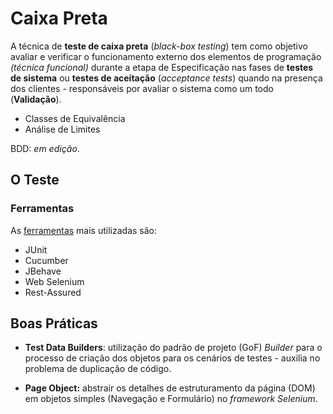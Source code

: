 # Caixa Preta

A técnica de **teste de caixa preta** \(_black-box testing_\) tem como objetivo avaliar e verificar o funcionamento externo dos elementos de programação _\(técnica funcional\)_ durante a etapa de Especificação nas fases de **testes de sistema** ou **testes de aceitação** (_acceptance tests_) quando na presença dos clientes - responsáveis por avaliar o sistema como um todo (**Validação**).

* Classes de Equivalência
* Análise de Limites

BDD: _em edição_.

## O Teste

### Ferramentas

As [ferramentas](ferramentas.md) mais utilizadas são:

* JUnit
* Cucumber
* JBehave
* Web Selenium
* Rest-Assured

## Boas Práticas

* **Test Data Builders**: utilização do padrão de projeto \(GoF\) _Builder_ para o processo de criação dos objetos para os cenários de testes - auxilia no problema de duplicação de código.

* **Page Object:** abstrair os detalhes de estruturamento da página \(DOM\) em objetos simples \(Navegação e Formulário\) no _framework Selenium_.



